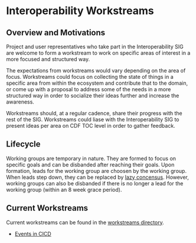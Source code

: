 # Interoperability Workstreams

## Overview and Motivations

Project and user representatives who take part in the Interoperability SIG are welcome to form a workstream to work on specific areas of interest in a more focused and structured way. 

The expectations from workstreams would vary depending on the area of focus. Workstreams could focus on collecting the state of things in a specific area from within the ecosystem and contribute that to the domain, or come up with a proposal to address some of the needs in a more structured way in order to socialize their ideas further and increase the awareness.

Workstreams should, at a regular cadence, share their progress with the rest of the SIG. Workstreams could liase with the Interoperability SIG to present ideas per area on CDF TOC level in order to gather feedback.

## Lifecycle

Working groups are temporary in nature. They are formed to focus on specific goals and can be disbanded after reaching their goals. Upon formation, leads for the working group are choosen by the working group. When leads step down, they can be replaced by [lazy concensus](https://wiki.openoffice.org/wiki/Documentation/FAQ/ProjectLevel/CommunityQuestions/What_is_%22Lazy_Consensus%22%3F). However, working groups can also be disbanded if there is no longer a lead for the working group (within an 8 week grace period).

## Current Workstreams

Current workstreams can be found in the [workstreams directory](../workstreams/).

* [Events in CICD](../workstreams/events_in_cicd/)